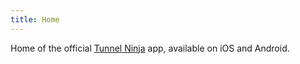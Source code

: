 ```yaml
---
title: Home
--- 
```


Home of the official [Tunnel Ninja](http://www.tunnelninja.co.uk) app, available on iOS and Android.
